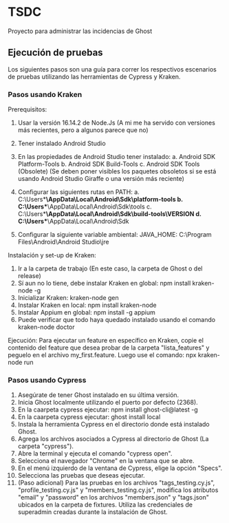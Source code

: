 # TSDC
Proyecto para administrar las incidencias de Ghost

## Ejecución de pruebas

Los siguientes pasos son una guía para correr los respectivos escenarios de pruebas utilizando las herramientas de Cypress y Kraken.

### Pasos usando Kraken
Prerequisitos: 
1. Usar la versión 16.14.2 de Node.Js (A mi me ha servido con versiones más recientes, pero a algunos parece que no)
2. Tener instalado Android Studio
3. En las propiedades de Android Studio tener instalado:
	a. Android SDK Platform-Tools
	b. Android SDK Build-Tools
	c. Android SDK Tools (Obsolete) (Se deben poner visibles los paquetes obsoletos si se está usando Android Studio Giraffe o una versión más reciente)

4. Configurar las siguientes rutas en PATH: 
	a. C:\Users\***\AppData\Local\Android\Sdk\platform-tools
	b. C:\Users\***\AppData\Local\Android\Sdk\tools
	c. C:\Users\***\AppData\Local\Android\Sdk\build-tools\VERSION
	d. C:\Users\***\AppData\Local\Android\Sdk

5. Configurar la siguiente variable ambiental:
	JAVA_HOME: C:\Program Files\Android\Android Studio\jre

Instalación y set-up de Kraken: 
1. Ir a la carpeta de trabajo (En este caso, la carpeta de Ghost o del release)
2. Sí aun no lo tiene, debe instalar Kraken en global: npm install kraken-node -g
3. Inicializar Kraken: kraken-node gen
4. Instalar Kraken en local: npm install kraken-node
5. Instalar Appium en global: npm install -g appium
6. Puede verificar que todo haya quedado instalado usando el comando kraken-node doctor

Ejecución: 
Para ejecutar un feature en específico en Kraken, copie el contenido del feature que desea probar de la carpeta "lista_features" y peguelo en el archivo my_first.feature.
Luego use el comando: npx kraken-node run

### Pasos usando Cypress

1. Asegúrate de tener Ghost instalado en su última versión.
2. Inicia Ghost localmente utilizando el puerto por defecto (2368).
3. En la caarpeta cypress ejecutar: npm install ghost-cli@latest -g
4. En la caarpeta cypress ejecutar: ghost install local
5. Instala la herramienta Cypress en el directorio donde está instalado Ghost.
6. Agrega los archivos asociados a Cypress al directorio de Ghost (La carpeta "cypress").
7. Abre la terminal y ejecuta el comando "cypress open".
8. Selecciona el navegador "Chrome" en la ventana que se abre.
9. En el menú izquierdo de la ventana de Cypress, elige la opción "Specs".
10. Selecciona las pruebas que deseas ejecutar.
11. (Paso adicional) Para las pruebas en los archivos "tags_testing.cy.js", "profile_testing.cy.js" y "members_testing.cy.js", modifica los atributos "email" y "password" en los archivos "members.json" y "tags.json" ubicados en la carpeta de fixtures. Utiliza las credenciales de superadmin creadas durante la instalación de Ghost.
